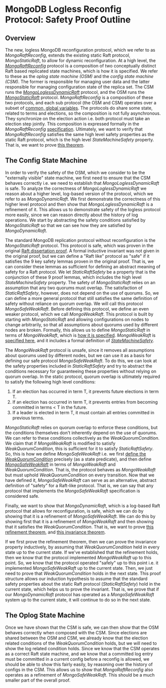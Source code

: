 # MongoDB Logless Reconfig Protocol: Safety Proof Outline

## Overview

The new, logless MongoDB reconfiguration protocol, which we refer to as *MongoRaftReconfig*, extends the existing static Raft protocol, *MongoStaticRaft*, to allow for dynamic reconfiguration. At a high level, the *[MongoRaftReconfig](https://github.com/will62794/logless-reconfig/blob/a26545cb9d0a093ee24bd07d822f5535b865d370/refinement/MongoRaftReconfig.tla)* protocol is a composition of two conceptually distinct Raft based replicated state machines, which is how it is specified. We refer to these as the *oplog state machine (OSM)* and the *config state machine (CSM)*. The former is responsible for managing user data and the latter responsible for managing configuration state of the replica set. The CSM runs the *[MongoLoglessDynamicRaft](https://github.com/will62794/logless-reconfig/blob/a26545cb9d0a093ee24bd07d822f5535b865d370/refinement/MongoLoglessDynamicRaft.tla)* protocol, and the OSM runs the *[MongoStaticRaft](https://github.com/will62794/logless-reconfig/blob/a26545cb9d0a093ee24bd07d822f5535b865d370/refinement/MongoStaticRaft.tla)* protocol. *MongoRaftReconfig* is a composition of these two protocols, and each sub protocol (the OSM and CSM) operates over a subset of [common, global variables](https://github.com/will62794/logless-reconfig/blob/9c83df264e41cd6b51f1e9ed9c6d64a4deb300bd/refinement/MongoRaftReconfig.tla#L16-L23). The protocols do share some state, related to terms and elections, so the composition is not fully asynchronous. They synchronize on the election action i.e. both protocol must take an election step jointly. This composition is expressed formally in the *MongoRaftReconfig* [ specification](https://github.com/will62794/logless-reconfig/blob/a26545cb9d0a093ee24bd07d822f5535b865d370/refinement/MongoRaftReconfig.tla#L80-L123). Ultimately, we want to verify that *MongoRaftReconfig* satisfies the same high level safety properties as the static Raft protocol, which is the high level *StateMachineSafety* property. That is, we want to prove [this theorem](https://github.com/will62794/logless-reconfig/blob/a26545cb9d0a093ee24bd07d822f5535b865d370/refinement/MongoRaftReconfig.tla#L131).

## The Config State Machine

In order to verify the safety of the OSM, which we consider to be the "externally visible" state machine, we first need to ensure that the CSM behaves correctly i.e. we need to establish that *MongoLoglessDynamicRaft* is safe. To analyze the correctness of *MongoLoglessDynamicRaft* we reason about a higher level, log-based version of the protocol, which we refer to as *MongoDynamicRaft*. We first demonstrate the correctness of this higher level protocol and then show that *MongoLoglessDynamicRaft* is a refinement of it. This allows us to demonstrate safety of the logless protocol more easily, since we can reason directly about the history of log operations. We start by abstracting the safety conditions satisfied by *MongoStaticRaft* so that we can see how they are satisfied by *MongoDynamicRaft*.

The standard MongoDB replication protocol without reconfiguration is the *MongoStaticRaft* protocol. This protocol is safe, which was proven in the original [Raft dissertation proof](raft-dissertation-proof.pdf). A formal inductive invariant was not given in the original proof, but we can define a "Raft like" protocol as "safe" if it satisfies the 9 key safety lemmas proven in the original proof. That is, we can consider these lemmas as sufficient for defining an abstract meaning of safety for a Raft protocol. We let *StaticRaftSafety* be a property that is the conjunction of these 9 proof lemmas, which includes the high level *StateMachineSafety* property. The safety of *MongoStaticRaft* relies on an assumption that any two quorums must overlap. The satisfaction of *StaticRaftSafety*, however, does not depend on the use of quorums. So, we can define a more general protocol that still satisfies the same definition of safety without reliance on quorum overlap. We will call this protocol *MongoSafeWeakRaft*.  Before defining this protocol, we define an even weaker protocol, which we call *MongoWeakRaft*. This protocol is built by starting with *MongoStaticRaft* and allowing configurations on nodes to change arbitrarily, so that all assumptions about quorums used by different nodes are broken. Formally, this allows us to define *MongoStaticRaft* in terms of *MongoWeakRaft*, which is [how it is specified](https://github.com/will62794/logless-reconfig/blob/a26545cb9d0a093ee24bd07d822f5535b865d370/refinement/MongoStaticRaft.tla#L37-L58). *MongoWeakRaft* is [specified here](https://github.com/will62794/logless-reconfig/blob/a26545cb9d0a093ee24bd07d822f5535b865d370/refinement/MongoWeakRaft.tla), and it includes a formal definition of *[StateMachineSafety](https://github.com/will62794/logless-reconfig/blob/a26545cb9d0a093ee24bd07d822f5535b865d370/refinement/MongoWeakRaft.tla#L261-L263)*.

The *MongoWeakRaft* protocol is unsafe, since it removes all assumptions about quorums used by different nodes, but we can use it as a basis for defining our safe protocol *MongoSafeWeakRaft*. To do this, we can look at the safety properties included in *StaticRaftSafety* and try to abstract the conditions necessary for guaranteeing these properties without relying on quorum overlap. In the static protocol, quorum overlap is ultimately required to satisfy the following high level conditions:

1. If an election has occurred in term T, it prevents future elections in term T.
2. If an election has occurred in term T, it prevents entries from becoming committed in terms < T in the future.
3. If a leader is elected in term T, it must contain all entries committed in previous terms.

*MongoStaticRaft* relies on quorum overlap to enforce these conditions, but the conditions themselves don't inherently depend on the use of quorums. We can refer to these conditions collectively as  the *WeakQuorumCondition*. We claim that if *MongoWeakRaft* is modified to satisfy *WeakQuorumCondition*, this is sufficient for it to satisfy *StaticRaftSafety*. So, this is how we define *MongoSafeWeakRaft* i.e. we first [define the *WeakQuorumCondition*](https://github.com/will62794/logless-reconfig/blob/322f1dcadd1d7c5d57ce9f0e351416648d6f441a/refinement/MongoSafeWeakRaft.tla#L40-L56) precisely (as a state predicate), and then define *[MongoSafeWeakRaft](https://github.com/will62794/logless-reconfig/blob/322f1dcadd1d7c5d57ce9f0e351416648d6f441a/refinement/MongoSafeWeakRaft.tla#L58-L71)* in terms of *MongoWeakRaft* and *WeakQuorumCondition*. That is, the protocol behaves as *MongoWeakRaft* but must uphold *WeakQuorumCondition* on every transition.  Now that we have defined it, *MongoSafeWeakRaft* can serve as an alternative, abstract definition of "safety" for a Raft-like protocol. That is, we can say that any protocol that implements the *MongoSafeWeakRaft* specification is considered safe.

Finally, we want to show that *MongoDynamicRaft*, which is a log-based Raft protocol that allows for reconfiguration, is safe, which we can do by showing that it is a refinement of *MongoSafeWeakRaft*. We can do this by showing first that it is a refinement of *MongoWeakRaft* and then showing that it satisfies the *WeakQuorumCondition*. That is, we want to prove [this refinement theorem](https://github.com/will62794/logless-reconfig/blob/master/refinement/MongoDynamicRaft.tla#L273), and [this invariance theorem](https://github.com/will62794/logless-reconfig/blob/master/refinement/MongoDynamicRaft.tla#L274).

If we first prove the refinement theorem, then we can prove the invariance property inductively, by assuming that *WeakQuorumCondition* held in every state up to the current state. If we've established that the refinement holds, then we know that the protocol implemented *MongoWeakRaft* up to this point. So, we know that the protocol operated "safely" up to this point i.e. it implemented *MongoSafeWeakRaft* up to the current state. Then, we just need to prove that *WeakQuorumCondition* holds in the next state. This proof structure allows our induction hypothesis to assume that the standard safety properties about the static Raft protocol (*StaticRaftSafety*) hold in the current state, which helps us to prove the invariant. That is, we prove that if our *MongoDynamicRaft* protocol has operated as a *MongoSafeWeakRaft* system up to the current state, it will continue to do so in the next state.

## The Oplog State Machine

Once we have shown that the CSM is safe, we can then show that the OSM behaves correctly when composed with the CSM. Since elections are shared between the OSM and CSM, we already know that the election related conditions of the *WeakQuorumCondition* holds, but we will need to show the log related condition holds. Since we know that the CSM operates as a correct Raft state machine, and we know that a committed log entry must be committed in a current config before a reconfig is allowed, we should be able to show this fairly easily, by reasoning over the history of configs in the CSM. This allows us to show that *MongoRaftReconfig* also operates as a refinement of *MongoSafeWeakRaft*. This should be a much smaller part of the overall proof.

<!-- 
### Protocols Overview and Refinements

![](refinements.png)

- `MongoWeakRaft` - A very general, weak protocol that places no restrictions on quorums used by nodes.
- `MongoStaticRaft` - The existing replication protocol used by MongoDB that is based on Raft. It does not allow for dynamic reconfiguration and it satisfies all the same safety properties as standard Raft, as described in the Raft dissertation. It implements `MongoWeakRaft` and should satisfy `StrictQuorumCondition`.
- `MongoLockstepWeakRaft` - Weak quorum protocol but requires a log entry be committed in a node's own quorum before writing a new entry.
- `MongoDynamicRaft` - A variant of `MongoStaticRaft` that allows for state machine operations to modify the configuration. This protocol keeps an explicit log and is closest to the Raft dissertation reconfig algorithm.
- `MongoLoglessDynamicRaft` - A variant of `MongoDynamicRaft` that optimizes away the log, and only stores the latest config on each node. The goal is to have this refine `MongoDynamicRaft`.
- `MongoRaftReconfig` - The new MongoDB protocol that allows for dynamic reconfiguration. Behaves as a composition of `MongoLoglessDynamicRaft` which runs the CSM and `MongoStaticRaft` which runs the OSM. -->